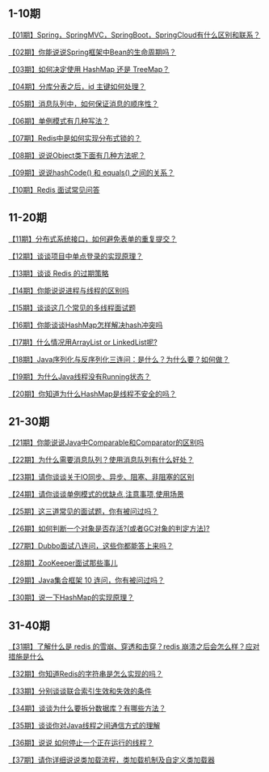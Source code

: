 ## 1-10期

<a href="https://mp.weixin.qq.com/s?__biz=MzUyNDkzNzczNQ==&mid=2247492508&idx=3&sn=8ed4ef898802031d5a1189f7b880c5bf&chksm=fa271cf4cd5095e26332bf75f58953a8e6972a297bf42dabbbba9c8082838da6e353ae405c15&token=425049995&lang=zh_CN#rd">【01期】Spring，SpringMVC，SpringBoot，SpringCloud有什么区别和联系？</a>

<a href="https://mp.weixin.qq.com/s?__biz=MzUyNDkzNzczNQ==&mid=2247492536&idx=3&sn=e92f61cd862c7687183e9075b3c4597c&chksm=fa271cd0cd5095c69d0499296b42457569dfc7a77aa12767c4c8249d17f574341693029b7383&token=909974146&lang=zh_CN#rd">【02期】你能说说Spring框架中Bean的生命周期吗？</a>

<a href="https://mp.weixin.qq.com/s?__biz=MzUyNDkzNzczNQ==&mid=2247492564&idx=3&sn=9f57b6a74830f1db816e0ef37fb466be&chksm=fa271cbccd5095aa965c8fdfc3a5a39a5d3611b7ff0ed706081accca50f13d7e21147da03a43&token=1743137442&lang=zh_CN#rd">【03期】如何决定使用 HashMap 还是 TreeMap？</a>

<a href="https://mp.weixin.qq.com/s?__biz=MzUyNDkzNzczNQ==&mid=2247492586&idx=3&sn=ef62ccf6678a23320cca112f4d4a9e1f&chksm=fa271c82cd509594a66f6b4154a4320eb960ef592c09c92f398d34b2824bda1f02c745a7522b&token=425049995&lang=zh_CN#rd">【04期】分库分表之后，id 主键如何处理？</a>

<a href="https://mp.weixin.qq.com/s?__biz=MzUyNDkzNzczNQ==&mid=2247492687&idx=3&sn=e3fcd8d9c38c03bc8f46f6da1484dbda&chksm=fa271b27cd509231a98e242b826feb1648bed388bc32a50b435285cc02d7ea4d35f3f46e3147&token=425049995&lang=zh_CN#rd">【05期】消息队列中，如何保证消息的顺序性？</a>

<a href="https://mp.weixin.qq.com/s?__biz=MzUyNDkzNzczNQ==&mid=2247492725&idx=3&sn=7a470d25797a1479649a90ffa1ba9df4&chksm=fa271b1dcd50920bd02def3ce9345c9d7a0f7a3d02e4adfee157b79a877ba9b9056be31f0ee5&token=695691411&lang=zh_CN#rd">【06期】单例模式有几种写法？</a>

<a href="https://mp.weixin.qq.com/s?__biz=MzUyNDkzNzczNQ==&mid=2247492753&idx=3&sn=b64c4487d9731eee67ed6b79e30ba682&chksm=fa271bf9cd5092ef1183d7a1e68fc3e425f7872307f64dddba238abed3b1353548e1bf4af5e4&token=1671661694&lang=zh_CN#rd">【07期】Redis中是如何实现分布式锁的？</a>

<a href="https://mp.weixin.qq.com/s?__biz=MzUyNDkzNzczNQ==&mid=2247492940&idx=3&sn=38aabb5279e4baf4e4d52cbbb0798250&chksm=fa271a24cd509332828df7198891ca6c98fd77d38664f8c289b5c583789a0825b3290b7faa13&token=1742414119&lang=zh_CN#rd">【08期】说说Object类下面有几种方法呢？</a>

<a href="https://mp.weixin.qq.com/s?__biz=MzUyNDkzNzczNQ==&mid=2247493108&idx=3&sn=d279a11c184076a81a5c7cf50b9d1d6d&chksm=fa271a9ccd50938a04b2feac3b9a4c19286fa724b25d835320472d3d51b71d3e87cda056a3ec&token=1438247324&lang=zh_CN#rd">【09期】说说hashCode() 和 equals() 之间的关系？</a>

<a href="https://mp.weixin.qq.com/s?__biz=MzUyNDkzNzczNQ==&mid=2247493194&idx=3&sn=9d9d5c3378b562fbe927f750203aa0e9&chksm=fa271922cd509034f4c1d4d4e232f452e31ef444f429b20a2656fbf3a7a0eed827048f0eec80&token=308854338&lang=zh_CN#rd">【10期】Redis 面试常见问答</a>

## 11-20期

<a href="https://mp.weixin.qq.com/s?__biz=MzUyNDkzNzczNQ==&mid=2247493241&idx=3&sn=546b0a1072257f053ec2fef2f9771265&chksm=fa271911cd50900763e341967dd9465dbf6fb0725d537d346ca2800934c2fd73e03025963ef6&token=308854338&lang=zh_CN#rd">【11期】分布式系统接口，如何避免表单的重复提交？</a>

<a href="https://mp.weixin.qq.com/s?__biz=MzUyNDkzNzczNQ==&mid=2247493308&idx=3&sn=17f695f4842c467c31246a216d17554a&chksm=fa2719d4cd5090c22c61f18071399550eb8afa681ecfdade986639cc3fb29184c6cf59b1966d&token=294911000&lang=zh_CN#rd">【12期】谈谈项目中单点登录的实现原理？</a>

<a href="https://mp.weixin.qq.com/s?__biz=MzUyNDkzNzczNQ==&mid=2247493372&idx=3&sn=b44d87c99294cfd3ffdcae4c91e3d2b6&chksm=fa271994cd509082edd9427b8f323e0b089afbdb821cf64b41bad8a90680e3fc64384a86d099&token=1230070682&lang=zh_CN#rd">【13期】谈谈 Redis 的过期策略</a>

<a href="https://mp.weixin.qq.com/s?__biz=MzUyNDkzNzczNQ==&mid=2247493514&idx=3&sn=1629b51a4caf6b3d30685e727e30e304&chksm=fa2718e2cd5091f475d84f5d534e2c0380fdb73cd16866c6bcd7db6fc96d16eaa93f15d43db1&token=449605412&lang=zh_CN#rd">【14期】你能说说进程与线程的区别吗</a>

<a href="https://mp.weixin.qq.com/s?__biz=MzUyNDkzNzczNQ==&mid=2247493560&idx=3&sn=b83adfaca7563faadcf3c40d556d53e0&chksm=fa2718d0cd5091c60bf07dd612598317461968f315763ab05e1d9cbb9a72659a140d920bb4e6&token=1723103829&lang=zh_CN#rd">【15期】谈谈这几个常见的多线程面试题</a>

<a href="https://mp.weixin.qq.com/s?__biz=MzUyNDkzNzczNQ==&mid=2247493608&idx=3&sn=7a046ece1005fc8c54d27a6bc8bca27d&chksm=fa271880cd5091960fecf218c4a35e86c7d5ea50709d34e5f3c1da11314df0cc224f0aebc6ed&token=1723103829&lang=zh_CN#rd">【16期】你能谈谈HashMap怎样解决hash冲突吗</a>

<a href="https://mp.weixin.qq.com/s?__biz=MzUyNDkzNzczNQ==&mid=2247493655&idx=3&sn=36962db2752aebe31b6c50e44f82f960&chksm=fa27177fcd509e6923e3dc77e0a8e2d0cf17df0a0c112c91e7cf16257d9cecead52a17c3ee0c&token=1564091442&lang=zh_CN#rd">【17期】什么情况用ArrayList or LinkedList呢?</a>

<a href="https://mp.weixin.qq.com/s?__biz=MzUyNDkzNzczNQ==&mid=2247493691&idx=3&sn=6be323e6c2216c0b6d95afe1b6df8240&chksm=fa271753cd509e458b20022d997121be719fd7ffb8bfa84a60a7f67f75ae7c884ef8c766c247&token=1564091442&lang=zh_CN#rd">【18期】Java序列化与反序列化三连问：是什么？为什么要？如何做？</a>

<a href="https://mp.weixin.qq.com/s?__biz=MzUyNDkzNzczNQ==&mid=2247493741&idx=3&sn=cc1e4d8347259c0306447eb6b0ea8866&chksm=fa271705cd509e13629a51a07916afec0dc0e892dc9956e25bc960b396ffa1c822f34fd98604&token=2007603027&lang=zh_CN#rd">【19期】为什么Java线程没有Running状态？</a>

<a href="https://mp.weixin.qq.com/s?__biz=MzUyNDkzNzczNQ==&mid=2247493774&idx=3&sn=d81905f7e2fa9c1d78b9387821b548df&chksm=fa2717e6cd509ef0680fa552607dca1ead1d01a718c2a4188f84caabf944d7c2d54d6f691ba5&token=2007603027&lang=zh_CN#rd">【20期】你知道为什么HashMap是线程不安全的吗？</a>

## 21-30期

<a href="https://mp.weixin.qq.com/s?__biz=MzUyNDkzNzczNQ==&mid=2247493969&idx=3&sn=9b43a0049a080145fb7c49afd46cddfa&chksm=fa271639cd509f2f9e745df214f6c676f88e9d1255c95eaa5078c38da07cbadd6cfd44ebcbf5&token=1607051089&lang=zh_CN#rd">【21期】你能说说Java中Comparable和Comparator的区别吗</a>

<a href="https://mp.weixin.qq.com/s?__biz=MzUyNDkzNzczNQ==&mid=2247494002&idx=3&sn=01a03464410fbd17dfd3b675df5d54df&chksm=fa27161acd509f0ca7ccd3c343e6342bbb76b3ac0ed5d711417e13fb35b67c8d08bddecafdc5&token=1607051089&lang=zh_CN#rd">【22期】为什么需要消息队列？使用消息队列有什么好处？</a>

<a href="https://mp.weixin.qq.com/s?__biz=MzUyNDkzNzczNQ==&mid=2247494054&idx=3&sn=81bc690ed8bd26c6c8bba7e1184c2422&chksm=fa2716cecd509fd82343a1cf14a9ff4f1f93891b7a8b80766af6a261b973fa7c1de033867ad3&token=1607051089&lang=zh_CN#rd">【23期】请你谈谈关于IO同步、异步、阻塞、非阻塞的区别</a>

<a href="https://mp.weixin.qq.com/s?__biz=MzUyNDkzNzczNQ==&mid=2247494112&idx=3&sn=158340a1cb4a56156ff3fce04994f622&chksm=fa271688cd509f9e9d16fa6d4bb50ab2ebe073a521f6731daf572efb12069a17ab77a1bc9f65&token=1607051089&lang=zh_CN#rd">【24期】请你谈谈单例模式的优缺点,注意事项,使用场景</a>

<a href="https://mp.weixin.qq.com/s?__biz=MzUyNDkzNzczNQ==&mid=2247494139&idx=3&sn=6653a83beab42cf0a86807150a379477&chksm=fa271693cd509f851995fe53bb6366e0830f594962c470d7b741f9c2992c8384b1fb1362bcf4&token=1607051089&lang=zh_CN#rd">【25期】这三道常见的面试题，你有被问过吗？</a>

<a href="https://mp.weixin.qq.com/s?__biz=MzUyNDkzNzczNQ==&mid=2247494231&idx=3&sn=2ab4f33299aec3a689c1f1c9156e56de&chksm=fa27153fcd509c2994daa26a5e47e42b57540a0ff7dc8a7481b613ef8803a5cc15f67cd11478&token=1607051089&lang=zh_CN#rd">【26期】如何判断一个对象是否存活?(或者GC对象的判定方法)?</a>

<a href="https://mp.weixin.qq.com/s?__biz=MzUyNDkzNzczNQ==&mid=2247494265&idx=3&sn=eedac96d50753ce1d34b3c051ea791a3&chksm=fa271511cd509c07b97f1de5f50dd4bbf0ef3c6bbd9a9b094defdc6cfae78fa61e4aba3cbf3b&token=1607051089&lang=zh_CN#rd">【27期】Dubbo面试八连问，这些你都能答上来吗？</a>

<a href="https://mp.weixin.qq.com/s?__biz=MzUyNDkzNzczNQ==&mid=2247494314&idx=3&sn=d358db56e772353a46eed5bf26fbb0e9&chksm=fa2715c2cd509cd4a5645888bff67884679eafcacbe21cacf13a5e03349eaba087790487ba15&token=1607051089&lang=zh_CN#rd">【28期】ZooKeeper面试那些事儿</a>

<a href="https://mp.weixin.qq.com/s?__biz=MzUyNDkzNzczNQ==&mid=2247494346&idx=3&sn=5cbdbe84d3400e52c2335c9c418e7161&chksm=fa2715a2cd509cb4377fd0098ea1edbb592aada0a849a4fca4181338ee3b0518b81fd3e8ea74&token=1607051089&lang=zh_CN#rd">【29期】Java集合框架 10 连问，你有被问过吗？</a>

<a href="https://mp.weixin.qq.com/s?__biz=MzUyNDkzNzczNQ==&mid=2247494382&idx=3&sn=6070a9c784d33413b02150cb8d18f370&chksm=fa271586cd509c907758f539ed57beca7a2da32b3bdcaa4443b10f7fd2874dfe6318ed19a1db&token=1607051089&lang=zh_CN#rd">【30期】说一下HashMap的实现原理？</a>

## 31-40期

<a href="https://mp.weixin.qq.com/s?__biz=MzUyNDkzNzczNQ==&mid=2247494578&idx=3&sn=0e8b8bbca68433c5389cf4adbb8ef3a8&chksm=fa2714dacd509dcccf24775379b12b18a4ab3ad17b073554ecf4332d0ca6e218e5f75c9e1fe4&token=1607051089&lang=zh_CN#rd">【31期】了解什么是 redis 的雪崩、穿透和击穿？redis 崩溃之后会怎么样？应对措施是什么</a>

<a href="https://mp.weixin.qq.com/s?__biz=MzUyNDkzNzczNQ==&mid=2247494617&idx=3&sn=9794ad3403955a8e67a738d19a4c7117&chksm=fa2714b1cd509da75a83edab1ca93d23b35217519947def2939ebc3e23ca59a3473b4b3374a1&token=1607051089&lang=zh_CN#rd">【32期】你知道Redis的字符串是怎么实现的吗？</a>

<a href="https://mp.weixin.qq.com/s?__biz=MzUyNDkzNzczNQ==&mid=2247494723&idx=3&sn=86f7e56febbea8efb5703865537742d0&chksm=fa27132bcd509a3d4085c2b18b2a54169436810da56f3054031c4136e372725f25f5ae0cd157&token=1607051089&lang=zh_CN#rd">【33期】分别谈谈联合索引生效和失效的条件</a>

<a href="https://mp.weixin.qq.com/s?__biz=MzUyNDkzNzczNQ==&mid=2247494775&idx=3&sn=1b40435d36c6a490df67c5acea5617e7&chksm=fa27131fcd509a09eff810f77ca4ac938f2f24905a16a1334dddc6f739e16f83dc0006f0f822&token=1607051089&lang=zh_CN#rd">【34期】谈谈为什么要拆分数据库？有哪些方法？</a>

<a href="https://mp.weixin.qq.com/s?__biz=MzUyNDkzNzczNQ==&mid=2247494864&idx=3&sn=a1f5b7da3972b19ab7d895611c26e62a&chksm=fa2713b8cd509aaeb99861f75fe41c99af157f4b0f162471948609ce8302e9e9c83258491665&token=574151327&lang=zh_CN#rd">【35期】谈谈你对Java线程之间通信方式的理解</a>

<a href="https://mp.weixin.qq.com/s?__biz=MzUyNDkzNzczNQ==&mid=2247494900&idx=3&sn=f428375df2d1f71c5ad018b115be2b65&chksm=fa27139ccd509a8afceab8d538cd180607d1c7a222da03635c779f5eb8888a42c3f1a3e67e80&token=574151327&lang=zh_CN#rd">【36期】说说 如何停止一个正在运行的线程？</a>

<a href="https://mp.weixin.qq.com/s?__biz=MzUyNDkzNzczNQ==&mid=2247494950&idx=3&sn=0e99f79bae252a8a5c226dff4f850f27&chksm=fa27124ecd509b5806c3bdb7290904f17b5ef89abdd9ff06a3ccd5df7a4e9eff34f2c3ed4a2c&token=1071209343&lang=zh_CN#rd">【37期】请你详细说说类加载流程，类加载机制及自定义类加载器</a>
